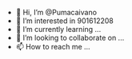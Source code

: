 - 👋 Hi, I’m @Pumacaivano
- 👀 I’m interested in 901612208
- 🌱 I’m currently learning ...
- 💞️ I’m looking to collaborate on ...
- 📫 How to reach me ...

<!---
Pumacaivano/Pumacaivano is a ✨ special ✨ repository because its `README.md` (this file) appears on your GitHub profile.
You can click the Preview link to take a look at your changes.
--->
